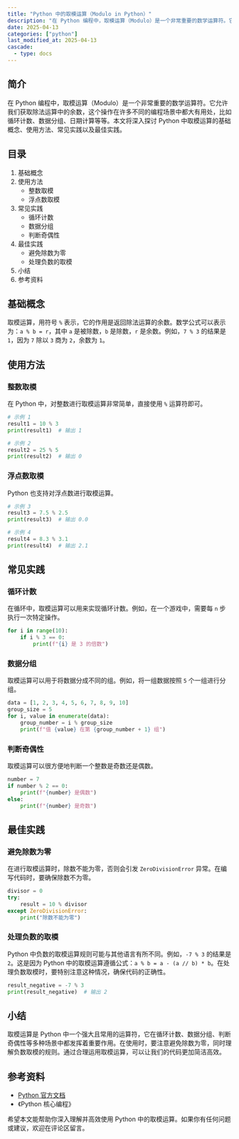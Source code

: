 ```yaml
---
title: "Python 中的取模运算（Modulo in Python）"
description: "在 Python 编程中，取模运算（Modulo）是一个非常重要的数学运算符。它允许我们获取除法运算中的余数，这个操作在许多不同的编程场景中都大有用处，比如循环计数、数据分组、日期计算等等。本文将深入探讨 Python 中取模运算的基础概念、使用方法、常见实践以及最佳实践。"
date: 2025-04-13
categories: ["python"]
last_modified_at: 2025-04-13
cascade:
  - type: docs
---
```



## 简介
在 Python 编程中，取模运算（Modulo）是一个非常重要的数学运算符。它允许我们获取除法运算中的余数，这个操作在许多不同的编程场景中都大有用处，比如循环计数、数据分组、日期计算等等。本文将深入探讨 Python 中取模运算的基础概念、使用方法、常见实践以及最佳实践。

<!-- more -->
## 目录
1. 基础概念
2. 使用方法
    - 整数取模
    - 浮点数取模
3. 常见实践
    - 循环计数
    - 数据分组
    - 判断奇偶性
4. 最佳实践
    - 避免除数为零
    - 处理负数的取模
5. 小结
6. 参考资料

## 基础概念
取模运算，用符号 `%` 表示，它的作用是返回除法运算的余数。数学公式可以表示为：`a % b = r`，其中 `a` 是被除数，`b` 是除数，`r` 是余数。例如，`7 % 3` 的结果是 `1`，因为 `7` 除以 `3` 商为 `2`，余数为 `1`。

## 使用方法
### 整数取模
在 Python 中，对整数进行取模运算非常简单，直接使用 `%` 运算符即可。

```python
# 示例 1
result1 = 10 % 3
print(result1)  # 输出 1

# 示例 2
result2 = 25 % 5
print(result2)  # 输出 0
```

### 浮点数取模
Python 也支持对浮点数进行取模运算。

```python
# 示例 3
result3 = 7.5 % 2.5
print(result3)  # 输出 0.0

# 示例 4
result4 = 8.3 % 3.1
print(result4)  # 输出 2.1
```

## 常见实践
### 循环计数
在循环中，取模运算可以用来实现循环计数。例如，在一个游戏中，需要每 `n` 步执行一次特定操作。

```python
for i in range(10):
    if i % 3 == 0:
        print(f"{i} 是 3 的倍数")
```

### 数据分组
取模运算可以用于将数据分成不同的组。例如，将一组数据按照 `5` 个一组进行分组。

```python
data = [1, 2, 3, 4, 5, 6, 7, 8, 9, 10]
group_size = 5
for i, value in enumerate(data):
    group_number = i % group_size
    print(f"值 {value} 在第 {group_number + 1} 组")
```

### 判断奇偶性
取模运算可以很方便地判断一个整数是奇数还是偶数。

```python
number = 7
if number % 2 == 0:
    print(f"{number} 是偶数")
else:
    print(f"{number} 是奇数")
```

## 最佳实践
### 避免除数为零
在进行取模运算时，除数不能为零，否则会引发 `ZeroDivisionError` 异常。在编写代码时，要确保除数不为零。

```python
divisor = 0
try:
    result = 10 % divisor
except ZeroDivisionError:
    print("除数不能为零")
```

### 处理负数的取模
Python 中负数的取模运算规则可能与其他语言有所不同。例如，`-7 % 3` 的结果是 `2`。这是因为 Python 中的取模运算遵循公式：`a % b = a - (a // b) * b`。在处理负数取模时，要特别注意这种情况，确保代码的正确性。

```python
result_negative = -7 % 3
print(result_negative)  # 输出 2
```

## 小结
取模运算是 Python 中一个强大且常用的运算符，它在循环计数、数据分组、判断奇偶性等多种场景中都发挥着重要作用。在使用时，要注意避免除数为零，同时理解负数取模的规则。通过合理运用取模运算，可以让我们的代码更加简洁高效。

## 参考资料
- [Python 官方文档](https://docs.python.org/3/)
- 《Python 核心编程》

希望本文能帮助你深入理解并高效使用 Python 中的取模运算。如果你有任何问题或建议，欢迎在评论区留言。  